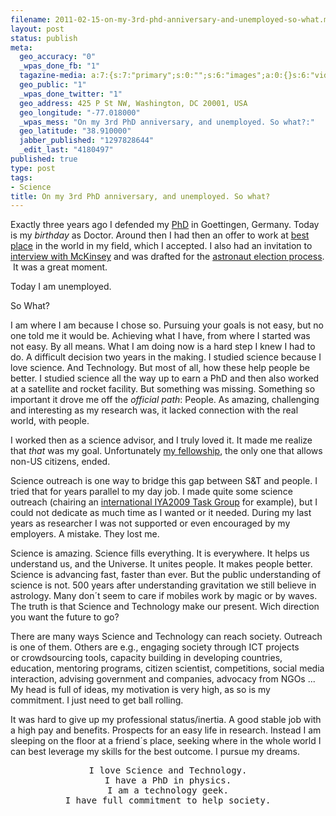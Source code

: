```yaml
--- 
filename: 2011-02-15-on-my-3rd-phd-anniversary-and-unemployed-so-what.md
layout: post
status: publish
meta: 
  geo_accuracy: "0"
  _wpas_done_fb: "1"
  tagazine-media: a:7:{s:7:"primary";s:0:"";s:6:"images";a:0:{}s:6:"videos";a:0:{}s:11:"image_count";s:1:"0";s:6:"author";s:7:"4180497";s:7:"blog_id";s:7:"8438084";s:9:"mod_stamp";s:19:"2011-02-16 04:05:14";}
  geo_public: "1"
  _wpas_done_twitter: "1"
  geo_address: 425 P St NW, Washington, DC 20001, USA
  geo_longitude: "-77.018000"
  _wpas_mess: "On my 3rd PhD anniversary, and unemployed. So what?:"
  geo_latitude: "38.910000"
  jabber_published: "1297828644"
  _edit_last: "4180497"
published: true
type: post
tags: 
- Science
title: On my 3rd PhD anniversary, and unemployed. So what?
---
```

Exactly three years ago I defended my <a href="/about-2/work/phd/">PhD</a> in Goettingen, Germany. Today is my <em>birthday</em> as Doctor. Around then I had then an offer to work at <a href="http://en.wikipedia.org/wiki/United_States_Naval_Research_Laboratory">best place</a> in the world in my field, which I accepted. I also had an invitation to<a href="http://brunosan.blogspot.com/2008/09/cuantas-peluqueras-hay-en-madrid.html"> interview with McKinsey</a> and was drafted for the <a href="http://brunosan.blogspot.com/2008/09/bruno-astronauta.html">astronaut election process</a>.  It was a great moment.
<div style="text-align:center;">
<p style="text-align:left;">Today I am unemployed.</p>
<p style="text-align:left;">So What?</p>
<p style="text-align:left;"><!--more-->I am where I am because I chose so. Pursuing your goals is not easy, but no one told me it would be. Achieving what I have, from where I started was not easy. By all means. What I am doing now is a hard step I knew I had to do. A difficult decision two years in the making. I studied science because I love science. And Technology. But most of all, how these help people be better. I studied science all the way up to earn a PhD and then also worked at a satellite and rocket facility. But something was missing. Something so important it drove me off the <em>official path</em>: People. As amazing, challenging and interesting as my research was, it lacked connection with the real world, with people.</p>
<p style="text-align:left;">I worked then as a science advisor, and I truly loved it. It made me realize that <em>that</em> was my goal. Unfortunately <a href="/2010/12/09/101-days-as-science-and-technology-policy-fellow/" target="_blank">my fellowship</a>, the only one that allows non-US citizens, ended.</p>
<p style="text-align:left;">Science outreach is one way to bridge this gap between S&amp;T and people. I tried that for years parallel to my day job. I made quite some science outreach (chairing an <a href="http://solarastronomy2009.wordpress.com/">international IYA2009 Task Group</a> for example), but I could not dedicate as much time as I wanted or it needed. During my last years as researcher I was not supported or even encouraged by my employers. A mistake. They lost me.</p>
<p style="text-align:left;">Science is amazing. Science fills everything. It is everywhere. It helps us understand us, and the Universe. It unites people. It makes people better. Science is advancing fast, faster than ever. But the public understanding of science is not. 500 years after understanding gravitation we still believe in astrology. Many don´t seem to care if mobiles work by magic or by waves. The truth is that Science and Technology make our present. Wich direction you want the future to go?</p>
<p style="text-align:left;">There are many ways Science and Technology can reach society. Outreach is one of them. Others are e.g., engaging society through ICT projects or crowdsourcing tools, capacity building in developing countries, education, mentoring programs, citizen scientist, competitions, social media interaction, advising government and companies, advocacy from NGOs ... My head is full of ideas, my motivation is very high, as so is my commitment. I just need to get ball rolling.</p>
<p style="text-align:left;">It was hard to give up my professional status/inertia. A good stable job with a high pay and benefits. Prospects for an easy life in research. Instead I am sleeping on the floor at a friend´s place, seeking where in the whole world I can best leverage my skills for the best outcome. I pursue my dreams.</p>

<pre>I love Science and Technology.
I have a PhD in physics.
I am a technology geek.
I have full commitment to help society.</pre>
<p style="text-align:left;"></p>

</div>
